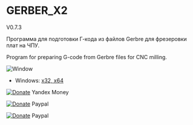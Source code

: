 # GERBER_X2
V0.7.3

Программа для подготовки Г-кода из файлов Gerbre для фрезеровки плат на ЧПУ.

Program for preparing G-code from Gerbre files for CNC milling.

![Window](https://github.com/XRay3D/GERBER_X2/blob/master/gerber_x2/Window.PNG)

* Windows: [x32, x64](https://yadi.sk/d/L-laABnSVY4Ubw)

[![Donate](https://money.yandex.ru/b/_/COCce_6hzX2LnGoikuwa12EL0EM.svg)](https://money.yandex.ru/quickpay/shop-widget?account=41001660660552&quickpay=shop&payment-type-choice=on&mobile-payment-type-choice=on&writer=seller&targets=%D0%9F%D0%BE%D0%B6%D0%B5%D1%80%D1%82%D0%B2%D0%BE%D0%B2%D0%B0%D0%BD%D0%B8%D0%B5&default-sum=&button-text=03&successURL=) Yandex Money

[![Donate](https://www.paypalobjects.com/en_US/i/btn/btn_donate_LG.gif)](https://www.paypal.com/cgi-bin/webscr?cmd=_s-xclick&hosted_button_id=7RPR86Q958RPY) Paypal

[![Donate](https://www.paypalobjects.com/ru_RU/RU/i/btn/btn_donate_LG.gif)](https://www.paypal.com/cgi-bin/webscr?cmd=_s-xclick&hosted_button_id=GQMPNYHH3PC68) Paypal

